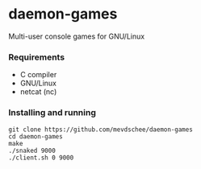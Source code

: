 daemon-games
============

Multi-user console games for GNU/Linux

### Requirements

- C compiler
- GNU/Linux
- netcat (nc)

### Installing and running

```
git clone https://github.com/mevdschee/daemon-games
cd daemon-games
make
./snaked 9000
./client.sh 0 9000
```
